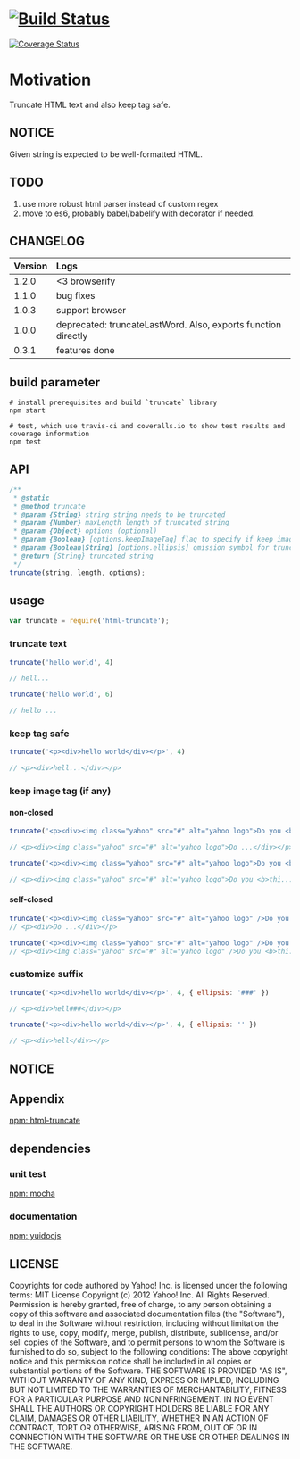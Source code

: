 # [![Build Status](https://secure.travis-ci.org/huang47/nodejs-html-truncate.png?branch=master)](http://travis-ci.org/huang47/nodejs-html-truncate)
[![Coverage Status](https://img.shields.io/coveralls/huang47/nodejs-html-truncate.svg)](https://coveralls.io/r/huang47/nodejs-html-truncate?branch=master)

# Motivation
Truncate HTML text and also keep tag safe.

## NOTICE
Given string is expected to be well-formatted HTML.

## TODO
1. use more robust html parser instead of custom regex
1. move to es6, probably babel/babelify with decorator if needed.

## CHANGELOG

| Version | Logs |
|:--|:--|
| 1.2.0 | <3 browserify |
| 1.1.0 | bug fixes |
| 1.0.3 | support browser |
| 1.0.0 | deprecated: truncateLastWord. Also, exports function directly |
| 0.3.1 | features done |

## build parameter

```
# install prerequisites and build `truncate` library
npm start

# test, which use travis-ci and coveralls.io to show test results and coverage information
npm test
```

## API
```javascript
/**
 * @static
 * @method truncate
 * @param {String} string string needs to be truncated
 * @param {Number} maxLength length of truncated string
 * @param {Object} options (optional)
 * @param {Boolean} [options.keepImageTag] flag to specify if keep image tag, false by default
 * @param {Boolean|String} [options.ellipsis] omission symbol for truncated string, '...' by default
 * @return {String} truncated string
 */
truncate(string, length, options);
```

## usage
```javascript
var truncate = require('html-truncate');
```

### truncate text
```javascript
truncate('hello world', 4)

// hell...
```

```javascript
truncate('hello world', 6)

// hello ...
```

### keep tag safe
```javascript
truncate('<p><div>hello world</div></p>', 4)

// <p><div>hell...</div></p> 
```

### keep image tag (if any)
#### non-closed
```javascript
truncate('<p><div><img class="yahoo" src="#" alt="yahoo logo">Do you <b>think</b> it is useful</div></p>', 3, { keepImageTag: true })

// <p><div><img class="yahoo" src="#" alt="yahoo logo">Do ...</div></p>
```

```javascript
truncate('<p><div><img class="yahoo" src="#" alt="yahoo logo">Do you <b>think</b> it is useful</div></p>', 10, { keepImageTag: true })

// <p><div><img class="yahoo" src="#" alt="yahoo logo">Do you <b>thi...</b></div></p>
```


#### self-closed
```javascript
truncate('<p><div><img class="yahoo" src="#" alt="yahoo logo" />Do you <b>think</b> it is useful</div></p>', 3, { keepImageTag: true })
// <p><div>Do ...</div></p>
```

```javascript
truncate('<p><div><img class="yahoo" src="#" alt="yahoo logo" />Do you <b>think</b> it is useful</div></p>', 10, { keepImageTag: true })
// <p><div><img class="yahoo" src="#" alt="yahoo logo" />Do you <b>thi...</b></div></p>
```

### customize suffix
```javascript
truncate('<p><div>hello world</div></p>', 4, { ellipsis: '###' })

// <p><div>hell###</div></p> 
```

```javascript
truncate('<p><div>hello world</div></p>', 4, { ellipsis: '' })

// <p><div>hell</div></p> 
```

## NOTICE


## Appendix
[npm: html-truncate](http://search.npmjs.org/#/html-truncate)

## dependencies

### unit test
[npm: mocha](https://npmjs.org/package/mocha)

### documentation
[npm: yuidocjs](https://npmjs.org/package/yuidocjs)

## LICENSE
Copyrights for code authored by Yahoo! Inc. is licensed under the following terms:
MIT License
Copyright (c) 2012 Yahoo! Inc. All Rights Reserved.
Permission is hereby granted, free of charge, to any person obtaining a copy of this software and associated documentation files (the "Software"), to deal in the Software without restriction, including without limitation the rights to use, copy, modify, merge, publish, distribute, sublicense, and/or sell copies of the Software, and to permit persons to whom the Software is furnished to do so, subject to the following conditions:
The above copyright notice and this permission notice shall be included in all copies or substantial portions of the Software.
THE SOFTWARE IS PROVIDED "AS IS", WITHOUT WARRANTY OF ANY KIND, EXPRESS OR IMPLIED, INCLUDING BUT NOT LIMITED TO THE WARRANTIES OF MERCHANTABILITY, FITNESS FOR A PARTICULAR PURPOSE AND NONINFRINGEMENT. IN NO EVENT SHALL THE AUTHORS OR COPYRIGHT HOLDERS BE LIABLE FOR ANY CLAIM, DAMAGES OR OTHER LIABILITY, WHETHER IN AN ACTION OF CONTRACT, TORT OR OTHERWISE, ARISING FROM, OUT OF OR IN CONNECTION WITH THE SOFTWARE OR THE USE OR OTHER DEALINGS IN THE SOFTWARE.
